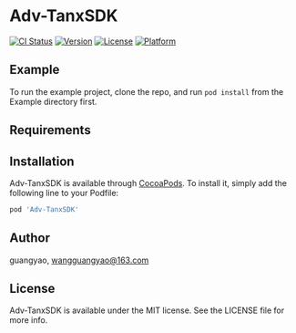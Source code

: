 # Adv-TanxSDK

[![CI Status](https://img.shields.io/travis/guangyao/Adv-TanxSDK.svg?style=flat)](https://travis-ci.org/guangyao/Adv-TanxSDK)
[![Version](https://img.shields.io/cocoapods/v/Adv-TanxSDK.svg?style=flat)](https://cocoapods.org/pods/Adv-TanxSDK)
[![License](https://img.shields.io/cocoapods/l/Adv-TanxSDK.svg?style=flat)](https://cocoapods.org/pods/Adv-TanxSDK)
[![Platform](https://img.shields.io/cocoapods/p/Adv-TanxSDK.svg?style=flat)](https://cocoapods.org/pods/Adv-TanxSDK)

## Example

To run the example project, clone the repo, and run `pod install` from the Example directory first.

## Requirements

## Installation

Adv-TanxSDK is available through [CocoaPods](https://cocoapods.org). To install
it, simply add the following line to your Podfile:

```ruby
pod 'Adv-TanxSDK'
```

## Author

guangyao, wangguangyao@163.com

## License

Adv-TanxSDK is available under the MIT license. See the LICENSE file for more info.
